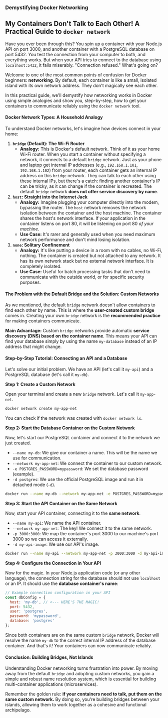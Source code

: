 ### **Demystifying Docker Networking**

## My Containers Don't Talk to Each Other! A Practical Guide to `docker network`

Have you ever been through this? You spin up a container with your Node.js API on port 3000, and another container with a PostgreSQL database on port 5432. You test the connection from your computer to both, and everything works. But when your API tries to connect to the database using `localhost:5432`, it fails miserably. "Connection refused." What's going on?

Welcome to one of the most common points of confusion for Docker beginners: **networking**. By default, each container is like a small, isolated island with its own network address. They don't magically see each other.

In this practical guide, we'll demystify how networking works in Docker using simple analogies and show you, step-by-step, how to get your containers to communicate reliably using the `docker network` tool.

#### Docker Network Types: A Household Analogy

To understand Docker networks, let's imagine how devices connect in your home:

1.  **`bridge` (Default): The Wi-Fi Router**
    *   **Analogy:** This is Docker's default network. Think of it as your home Wi-Fi router. When you start a container without specifying a network, it connects to a default `bridge` network. Just as your phone and laptop get internal IP addresses (e.g., `192.168.1.101`, `192.168.1.102`) from your router, each container gets an internal IP address on this `bridge` network. They can talk to each other using these internal IPs, but there's a catch: finding another container's IP can be tricky, as it can change if the container is recreated. The default `bridge` network **does not offer service discovery by name**.
2.  **`host`: Straight into the Internet Jack**
    *   **Analogy:** Imagine plugging your computer directly into the modem, bypassing the router. The `host` network removes the network isolation between the container and the host machine. The container shares the host's network interface. If your application in the container listens on port 80, it will be listening on port 80 *of your machine*.
    *   **Use Case:** It's rarer and generally used when you need maximum network performance and don't mind losing isolation.
3.  **`none`: Solitary Confinement**
    *   **Analogy:** It's like putting a device in a room with no cables, no Wi-Fi, nothing. The container is created but not attached to any network. It has its own network stack but no external network interface. It is completely isolated.
    *   **Use Case:** Useful for batch processing tasks that don't need to communicate with the outside world, or for specific security purposes.

#### The Problem with the Default Bridge and the Solution: Custom Networks

As we mentioned, the default `bridge` network doesn't allow containers to find each other by name. This is where the **user-created custom bridge** comes in. Creating your own `bridge` network is the **recommended practice** for making containers communicate.

**Main Advantage:** Custom `bridge` networks provide automatic **service discovery (DNS) based on the container name**. This means your API can find your database simply by using the name `my-database` instead of an IP address that might change.

#### Step-by-Step Tutorial: Connecting an API and a Database

Let's solve our initial problem. We have an API (let's call it `my-api`) and a PostgreSQL database (let's call it `my-db`).

**Step 1: Create a Custom Network**

Open your terminal and create a new `bridge` network. Let's call it `my-app-net`.

```bash
docker network create my-app-net
```

You can check if the network was created with `docker network ls`.

**Step 2: Start the Database Container on the Custom Network**

Now, let's start our PostgreSQL container and connect it to the network we just created.

*   `--name my-db`: We give our container a name. This will be the name we use for communication.
*   `--network my-app-net`: We connect the container to our custom network.
*   `-e POSTGRES_PASSWORD=mypassword`: We set the database password (example).
*   `-d postgres`: We use the official PostgreSQL image and run it in detached mode (`-d`).

```bash
docker run --name my-db --network my-app-net -e POSTGRES_PASSWORD=mypassword -d postgres
```

**Step 3: Start the API Container on the Same Network**

Now, start your API container, connecting it to the **same network**.

*   `--name my-api`: We name the API container.
*   `--network my-app-net`: The key! We connect it to the same network.
*   `-p 3000:3000`: We map the container's port 3000 to our machine's port 3000 so we can access it externally.
*   `-d my-api-image`: We use our API's image.

```bash
docker run --name my-api --network my-app-net -p 3000:3000 -d my-api-image
```

**Step 4: Configure the Connection in Your API**

Now for the magic. In your Node.js application code (or any other language), the connection string for the database should not use `localhost` or an IP. It should use the **database container's name**:

```javascript
// Example connection configuration in your API
const dbConfig = {
  host: 'my-db', // <--- HERE'S THE MAGIC!
  port: 5432,
  user: 'postgres',
  password: 'mypassword',
  database: 'postgres'
};
```

Since both containers are on the same custom `bridge` network, Docker will resolve the name `my-db` to the correct internal IP address of the database container. And that's it! Your containers can now communicate reliably.

#### Conclusion: Building Bridges, Not Islands

Understanding Docker networking turns frustration into power. By moving away from the default `bridge` and adopting custom networks, you gain a simple and robust name resolution system, which is essential for building multi-container applications (microservices).

Remember the golden rule: **if your containers need to talk, put them on the same custom network.** By doing so, you're building bridges between your islands, allowing them to work together as a cohesive and functional archipelago.